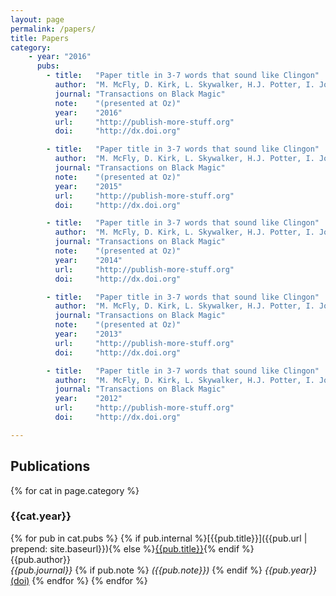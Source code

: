 ```yaml
---
layout: page
permalink: /papers/
title: Papers
category:
	- year: "2016"
	  pubs:
		- title:   "Paper title in 3-7 words that sound like Clingon"
		  author:  "M. McFly, D. Kirk, L. Skywalker, H.J. Potter, I. Jones, H. Houdini"
		  journal: "Transactions on Black Magic"
		  note:    "(presented at Oz)"
		  year:    "2016"
		  url:     "http://publish-more-stuff.org"
		  doi:     "http://dx.doi.org"

		- title:   "Paper title in 3-7 words that sound like Clingon"
		  author:  "M. McFly, D. Kirk, L. Skywalker, H.J. Potter, I. Jones, H. Houdini"
		  journal: "Transactions on Black Magic"
		  note:    "(presented at Oz)"
		  year:    "2015"
		  url:     "http://publish-more-stuff.org"
		  doi:     "http://dx.doi.org"

		- title:   "Paper title in 3-7 words that sound like Clingon"
		  author:  "M. McFly, D. Kirk, L. Skywalker, H.J. Potter, I. Jones, H. Houdini"
		  journal: "Transactions on Black Magic"
		  note:    "(presented at Oz)"
		  year:    "2014"
		  url:     "http://publish-more-stuff.org"
		  doi:     "http://dx.doi.org"

		- title:   "Paper title in 3-7 words that sound like Clingon"
		  author:  "M. McFly, D. Kirk, L. Skywalker, H.J. Potter, I. Jones, H. Houdini"
		  journal: "Transactions on Black Magic"
		  note:    "(presented at Oz)"
		  year:    "2013"
		  url:     "http://publish-more-stuff.org"
		  doi:     "http://dx.doi.org"

		- title:   "Paper title in 3-7 words that sound like Clingon"
		  author:  "M. McFly, D. Kirk, L. Skywalker, H.J. Potter, I. Jones, H. Houdini"
		  journal: "Transactions on Black Magic"
		  year:    "2012"
		  url:     "http://publish-more-stuff.org"
		  doi:     "http://dx.doi.org"

---
```


## Publications

{% for cat in page.category %} 
### {{cat.year}}
{% for pub in cat.pubs %}
{% if pub.internal %}[{{pub.title}}]({{pub.url | prepend: site.baseurl}}){% else %}[{{pub.title}}]({{pub.url}}){% endif %}<br />
{{pub.author}}<br />
*{{pub.journal}}*
{% if pub.note %} *({{pub.note}})*
{% endif %} *{{pub.year}}* [(doi)]({{pub.doi}})
{% endfor %}
{% endfor %}
